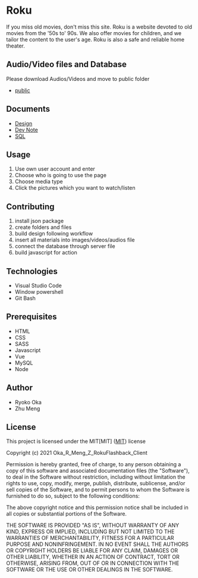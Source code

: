 # Roku
If you miss old movies, don't miss this site. Roku is a website devoted to old movies from the '50s to' 90s. We also offer movies for children, and we tailor the content to the user's age. Roku is also a safe and reliable home theater.

##  Audio/Video files and Database
Please download Audios/Videos and move to public folder
* [public](https://drive.google.com/file/d/1te6G6auZC1XELVVamx7pol6laFUw4zTv/view?usp=sharing)

## Documents
* [Design](https://drive.google.com/file/d/1ksuG-9n2AWCoIl3ori_Z_kx0CdNLZghx/view?usp=sharing)
* [Dev Note](https://drive.google.com/file/d/16j_6NMnxexFEeb_K8JOB9jDWWEptx2BB/view?usp=sharing)
* [SQL](https://drive.google.com/file/d/1HKwRSka_rccGcpyZlHPVeCcq5A-CmIMT/view?usp=sharing)

## Usage
1. Use own user account and enter
2. Choose who is going to use the page
3. Choose media type
4. Click the pictures which you want to watch/listen

## Contributing

1. install json package
2. create folders and files
3. build design following workflow
3. insert all materials into images/videos/audios file
4. connect the database through server file
5. build javascript for action


## Technologies
* Visual Studio Code
* Window powershell
* Git Bash

## Prerequisites
* HTML
* CSS
* SASS
* Javascript
* Vue
* MySQL
* Node


## Author
* Ryoko Oka
* Zhu Meng



## License
This project is licensed under the MIT[MIT]
([MIT](https://choosealicense.com/licenses/mit/)) license

Copyright (c) 2021 Oka_R_Meng_Z_RokuFlashback_Client

Permission is hereby granted, free of charge, to any person obtaining a copy of this software and associated documentation files (the "Software"), to deal in the Software without restriction, including without limitation the rights to use, copy, modify, merge, publish, distribute, sublicense, and/or sell copies of the Software, and to permit persons to whom the Software is furnished to do so, subject to the following conditions:

The above copyright notice and this permission notice shall be included in all copies or substantial portions of the Software.

THE SOFTWARE IS PROVIDED "AS IS", WITHOUT WARRANTY OF ANY KIND, EXPRESS OR IMPLIED, INCLUDING BUT NOT LIMITED TO THE WARRANTIES OF MERCHANTABILITY, FITNESS FOR A PARTICULAR PURPOSE AND NONINFRINGEMENT. IN NO EVENT SHALL THE AUTHORS OR COPYRIGHT HOLDERS BE LIABLE FOR ANY CLAIM, DAMAGES OR OTHER LIABILITY, WHETHER IN AN ACTION OF CONTRACT, TORT OR OTHERWISE, ARISING FROM, OUT OF OR IN CONNECTION WITH THE SOFTWARE OR THE USE OR OTHER DEALINGS IN THE SOFTWARE.




